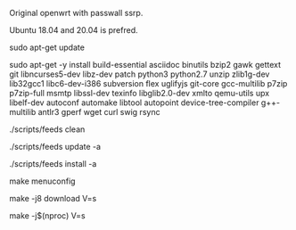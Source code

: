 Original openwrt with passwall ssrp.

Ubuntu 18.04 and 20.04 is prefred.

>>>>>>>>>>>>>>>>>>>>>>>>>>>>>>>>>>>>>>>>>>>>>>>>>>>>>>>>>>>>>>>>>>>>>>>>>>>>>>>>>>>>>>>>>>>>>>>>>>>>>>>>>>>>>>>>>>>>>>>>>>>>>>>>>>>>>>>>>>>>>>>>>>>>>>>>>>

sudo apt-get update

sudo apt-get -y install build-essential asciidoc binutils bzip2 gawk gettext git libncurses5-dev libz-dev patch python3 python2.7 unzip zlib1g-dev lib32gcc1 libc6-dev-i386 subversion flex uglifyjs git-core gcc-multilib p7zip p7zip-full msmtp libssl-dev texinfo libglib2.0-dev xmlto qemu-utils upx libelf-dev autoconf automake libtool autopoint device-tree-compiler g++-multilib antlr3 gperf wget curl swig rsync

./scripts/feeds clean

./scripts/feeds update -a

./scripts/feeds install -a

make menuconfig

make -j8 download V=s

make -j$(nproc) V=s

>>>>>>>>>>>>>>>>>>>>>>>>>>>>>>>>>>>>>>>>>>>>>>>>>>>>>>>>>>>>>>>>>>>>>>>>>>>>>>>>>>>>>>>>>>>>>>>>>>>>>>>>>>>>>>>>>>>>>>>>>>>>>>>>>>>>>>>>>>>>>>>>>>>>>>>>>>

